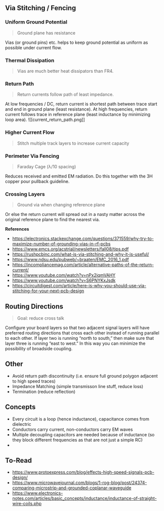 ## Via Stitching / Fencing
### Uniform Ground Potential
> Ground plane has resistance

Vias (or ground pins) etc. helps to keep ground potential as uniform as possible under current flow.

### Thermal Dissipation
> Vias are much better heat dissipators than FR4.

### Return Path
> Return currents follow path of least impedance.

At low frequencies / DC, return current is shortest path between trace start and end in ground plane (least resistance). At high frequencies, return current follows trace in reference plane (least inductance by minimizing loop area).
![[current_return_path.png]]


### Higher Current Flow
> Stitch multiple track layers to increase current capacity

### Perimeter Via Fencing
> Faraday Cage (λ/10 spacing)

Reduces received and emitted EM radiation. Do this together with the 3H copper pour pullback guideline.

### Crossing Layers
> Ground via when changing reference plane

Or else the return current will spread out in a nasty matter across the original reference plane to find the nearest via.

**References**
- https://electronics.stackexchange.com/questions/371559/why-try-to-maximize-number-of-grounding-vias-in-rf-pcbs
- https://www.emcs.org/acstrial/newsletters/fall08/tips.pdf
- https://rushpcbinc.com/what-is-via-stitching-and-why-it-is-useful/
- https://www.ndsu.edu/pubweb/~braaten/EMC_2016_1.pdf
- https://incompliancemag.com/article/alternative-paths-of-the-return-current/
- https://www.youtube.com/watch?v=nPx2iqmVAHY
- https://www.youtube.com/watch?v=S6PNYKxJsdk
- https://circuitdigest.com/article/here-is-why-you-should-use-via-stitching-for-your-next-pcb-design

## Routing Directions
> Goal: reduce cross talk

Configure your board layers so that two adjacent signal layers will have preferred routing directions that cross each other instead of running parallel to each other. If layer two is running “north to south,” then make sure that layer three is running “east to west.” In this way you can minimize the possibility of broadside coupling.

## Other
- Avoid return path discontinuity (i.e. ensure full ground polygon adjacent to high speed traces)
- Impedance Matching (simple transmisson line stuff, reduce loss)
- Termination (reduce reflection)

## Concepts
- Every circuit is a loop (hence inductance), capacitance comes from dielectric
- Conductors carry current, non-conductors carry EM waves
- Multiple decoupling capacitors are needed because of inductance (so they block different frequencies as that are not just a simple RC)
- 

## To-Read
- https://www.protoexpress.com/blog/effects-high-speed-signals-pcb-design/
- https://www.microwavejournal.com/blogs/1-rog-blog/post/24374-comparing-microstrip-and-grounded-coplanar-waveguide
- https://www.electronics-notes.com/articles/basic_concepts/inductance/inductance-of-straight-wire-coils.php